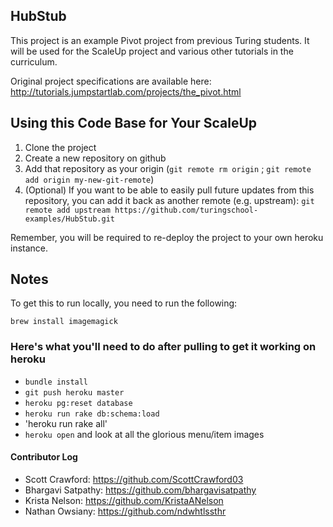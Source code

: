 ## HubStub

This project is an example Pivot project from previous Turing students.
It will be used for the ScaleUp project and various other tutorials in
the curriculum.

Original project specifications are available here:
http://tutorials.jumpstartlab.com/projects/the_pivot.html

## Using this Code Base for Your ScaleUp

1. Clone the project
2. Create a new repository on github
3. Add that repository as your origin (`git remote rm origin` ; `git
   remote add origin my-new-git-remote`)
4. (Optional) If you want to be able to easily pull future updates from
this repository, you can add it back as another remote (e.g. upstream):
`git remote add upstream https://github.com/turingschool-examples/HubStub.git`

Remember, you will be required to re-deploy the project to your own
heroku instance.

## Notes

To get this to run locally, you need to run the following:

    brew install imagemagick

### Here's what you'll need to do after pulling to get it working on heroku
* `bundle install`
* `git push heroku master`
* `heroku pg:reset database`
* `heroku run rake db:schema:load`
* 'heroku run rake all'
* `heroku open` and look at all the glorious menu/item images

#### Contributor Log

* Scott Crawford: https://github.com/ScottCrawford03
* Bhargavi Satpathy: https://github.com/bhargavisatpathy
* Krista Nelson: https://github.com/KristaANelson
* Nathan Owsiany: https://github.com/ndwhtlssthr





